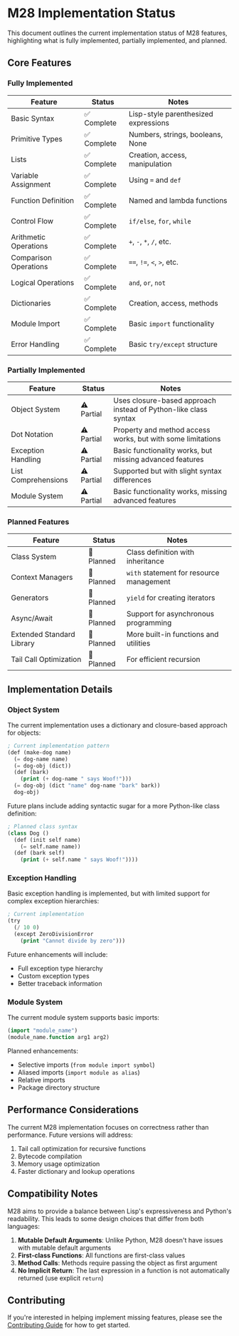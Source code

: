 # M28 Implementation Status

This document outlines the current implementation status of M28 features, highlighting what is fully implemented, partially implemented, and planned.

## Core Features

### Fully Implemented

| Feature | Status | Notes |
|---------|--------|-------|
| Basic Syntax | ✅ Complete | Lisp-style parenthesized expressions |
| Primitive Types | ✅ Complete | Numbers, strings, booleans, None |
| Lists | ✅ Complete | Creation, access, manipulation |
| Variable Assignment | ✅ Complete | Using `=` and `def` |
| Function Definition | ✅ Complete | Named and lambda functions |
| Control Flow | ✅ Complete | `if/else`, `for`, `while` |
| Arithmetic Operations | ✅ Complete | `+`, `-`, `*`, `/`, etc. |
| Comparison Operations | ✅ Complete | `==`, `!=`, `<`, `>`, etc. |
| Logical Operations | ✅ Complete | `and`, `or`, `not` |
| Dictionaries | ✅ Complete | Creation, access, methods |
| Module Import | ✅ Complete | Basic `import` functionality |
| Error Handling | ✅ Complete | Basic `try/except` structure |

### Partially Implemented

| Feature | Status | Notes |
|---------|--------|-------|
| Object System | ⚠️ Partial | Uses closure-based approach instead of Python-like class syntax |
| Dot Notation | ⚠️ Partial | Property and method access works, but with some limitations |
| Exception Handling | ⚠️ Partial | Basic functionality works, but missing advanced features |
| List Comprehensions | ⚠️ Partial | Supported but with slight syntax differences |
| Module System | ⚠️ Partial | Basic functionality works, missing advanced features |

### Planned Features

| Feature | Status | Notes |
|---------|--------|-------|
| Class System | 🔄 Planned | Class definition with inheritance |
| Context Managers | 🔄 Planned | `with` statement for resource management |
| Generators | 🔄 Planned | `yield` for creating iterators |
| Async/Await | 🔄 Planned | Support for asynchronous programming |
| Extended Standard Library | 🔄 Planned | More built-in functions and utilities |
| Tail Call Optimization | 🔄 Planned | For efficient recursion |

## Implementation Details

### Object System

The current implementation uses a dictionary and closure-based approach for objects:

```lisp
; Current implementation pattern
(def (make-dog name)
  (= dog-name name)
  (= dog-obj (dict))
  (def (bark)
    (print (+ dog-name " says Woof!")))
  (= dog-obj (dict "name" dog-name "bark" bark))
  dog-obj)
```

Future plans include adding syntactic sugar for a more Python-like class definition:

```lisp
; Planned class syntax
(class Dog ()
  (def (init self name)
    (= self.name name))
  (def (bark self)
    (print (+ self.name " says Woof!"))))
```

### Exception Handling

Basic exception handling is implemented, but with limited support for complex exception hierarchies:

```lisp
; Current implementation
(try
  (/ 10 0)
  (except ZeroDivisionError
    (print "Cannot divide by zero")))
```

Future enhancements will include:
- Full exception type hierarchy
- Custom exception types
- Better traceback information

### Module System

The current module system supports basic imports:

```lisp
(import "module_name")
(module_name.function arg1 arg2)
```

Planned enhancements:
- Selective imports (`from module import symbol`)
- Aliased imports (`import module as alias`)
- Relative imports
- Package directory structure

## Performance Considerations

The current M28 implementation focuses on correctness rather than performance. Future versions will address:

1. Tail call optimization for recursive functions
2. Bytecode compilation
3. Memory usage optimization
4. Faster dictionary and lookup operations

## Compatibility Notes

M28 aims to provide a balance between Lisp's expressiveness and Python's readability. This leads to some design choices that differ from both languages:

1. **Mutable Default Arguments**: Unlike Python, M28 doesn't have issues with mutable default arguments
2. **First-class Functions**: All functions are first-class values
3. **Method Calls**: Methods require passing the object as first argument
4. **No Implicit Return**: The last expression in a function is not automatically returned (use explicit `return`)

## Contributing

If you're interested in helping implement missing features, please see the [Contributing Guide](../contributing.md) for how to get started.